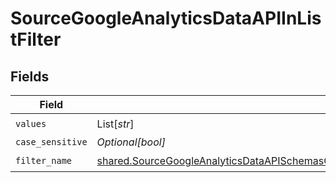 # SourceGoogleAnalyticsDataAPIInListFilter


## Fields

| Field                                                                                                                                                                                                              | Type                                                                                                                                                                                                               | Required                                                                                                                                                                                                           | Description                                                                                                                                                                                                        |
| ------------------------------------------------------------------------------------------------------------------------------------------------------------------------------------------------------------------ | ------------------------------------------------------------------------------------------------------------------------------------------------------------------------------------------------------------------ | ------------------------------------------------------------------------------------------------------------------------------------------------------------------------------------------------------------------ | ------------------------------------------------------------------------------------------------------------------------------------------------------------------------------------------------------------------ |
| `values`                                                                                                                                                                                                           | List[*str*]                                                                                                                                                                                                        | :heavy_check_mark:                                                                                                                                                                                                 | N/A                                                                                                                                                                                                                |
| `case_sensitive`                                                                                                                                                                                                   | *Optional[bool]*                                                                                                                                                                                                   | :heavy_minus_sign:                                                                                                                                                                                                 | N/A                                                                                                                                                                                                                |
| `filter_name`                                                                                                                                                                                                      | [shared.SourceGoogleAnalyticsDataAPISchemasCustomReportsArrayMetricFilterMetricsFilterFilterName](../../models/shared/sourcegoogleanalyticsdataapischemascustomreportsarraymetricfiltermetricsfilterfiltername.md) | :heavy_check_mark:                                                                                                                                                                                                 | N/A                                                                                                                                                                                                                |